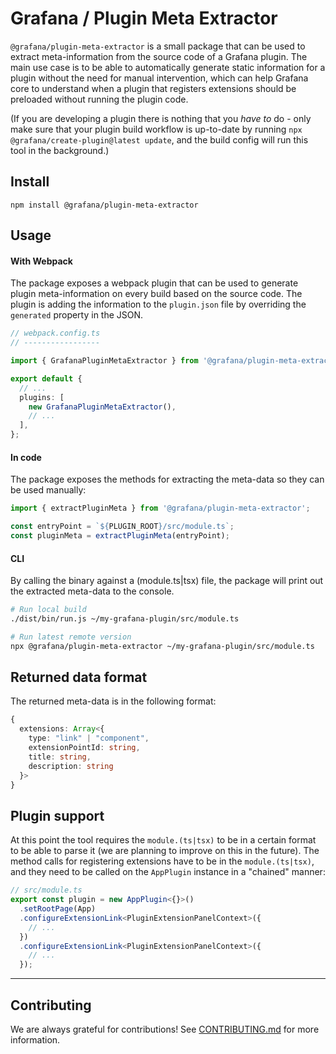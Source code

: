 # Grafana / Plugin Meta Extractor

`@grafana/plugin-meta-extractor` is a small package that can be used to extract meta-information from the source code of a Grafana plugin. The main use case is to be able to automatically generate static information for a plugin without the need for manual intervention, which can help Grafana core to understand when a plugin that registers extensions should be preloaded without running the plugin code.

(If you are developing a plugin there is nothing that you _have to_ do - only make sure that your plugin build workflow is up-to-date by running `npx @grafana/create-plugin@latest update`, and the build config will run this tool in the background.)

## Install

```
npm install @grafana/plugin-meta-extractor
```

## Usage

#### With Webpack

The package exposes a webpack plugin that can be used to generate plugin meta-information on every build based on the source code. The plugin is adding the information to the `plugin.json` file by overriding the `generated` property in the JSON.

```ts
// webpack.config.ts
// -----------------

import { GrafanaPluginMetaExtractor } from '@grafana/plugin-meta-extractor';

export default {
  // ...
  plugins: [
    new GrafanaPluginMetaExtractor(),
    // ...
  ],
};
```

#### In code

The package exposes the methods for extracting the meta-data so they can be used manually:

```ts
import { extractPluginMeta } from '@grafana/plugin-meta-extractor';

const entryPoint = `${PLUGIN_ROOT}/src/module.ts`;
const pluginMeta = extractPluginMeta(entryPoint);
```

#### CLI

By calling the binary against a (module.ts|tsx) file, the package will print out the extracted meta-data to the console.

```bash
# Run local build
./dist/bin/run.js ~/my-grafana-plugin/src/module.ts

# Run latest remote version
npx @grafana/plugin-meta-extractor ~/my-grafana-plugin/src/module.ts
```

## Returned data format

The returned meta-data is in the following format:

```ts
{
  extensions: Array<{
    type: "link" | "component",
    extensionPointId: string,
    title: string,
    description: string
  }>
}
```

## Plugin support

At this point the tool requires the `module.(ts|tsx)` to be in a certain format to be able to parse it (we are planning to improve on this in the future). The method calls for registering extensions have to be in the `module.(ts|tsx)`, and they need to be called on the `AppPlugin` instance in a "chained" manner:

```ts
// src/module.ts
export const plugin = new AppPlugin<{}>()
  .setRootPage(App)
  .configureExtensionLink<PluginExtensionPanelContext>({
    // ...
  })
  .configureExtensionLink<PluginExtensionPanelContext>({
    // ...
  });
```

---

## Contributing

We are always grateful for contributions! See [CONTRIBUTING.md](../../CONTRIBUTING.md) for more information.
